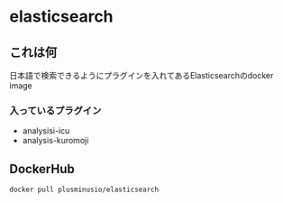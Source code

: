 # elasticsearch

## これは何

日本語で検索できるようにプラグインを入れてあるElasticsearchのdocker image

### 入っているプラグイン

- analysisi-icu
- analysis-kuromoji

## DockerHub

```sh
docker pull plusminusio/elasticsearch
```